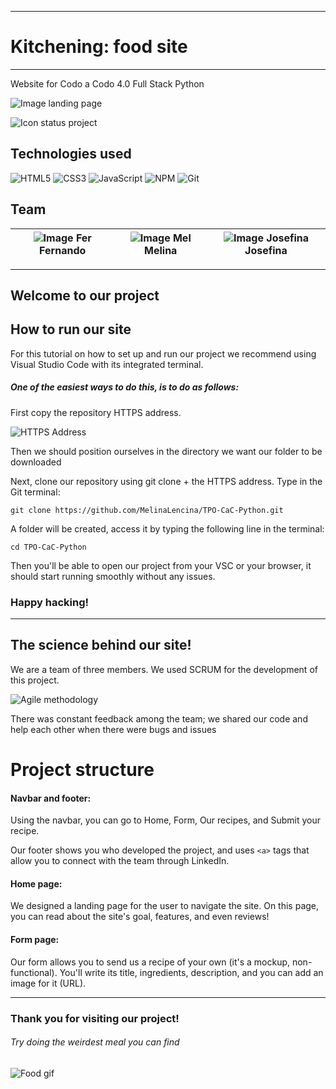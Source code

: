 
---

# Kitchening: food site

---

Website for Codo a Codo 4.0 Full Stack Python

![Image landing page](https://media.discordapp.net/attachments/854123718753779762/1035038784070369290/unknown.png?width=985&height=468)

![Icon status project](http://img.shields.io/static/v1?label=STATUS&message=In%20development&color=RED&style=for-the-badge)

## Technologies used

![HTML5](https://img.shields.io/badge/html5-%23E34F26.svg?style=for-the-badge&logo=html5&logoColor=white) ![CSS3](https://img.shields.io/badge/css3-%231572B6.svg?style=for-the-badge&logo=css3&logoColor=white) ![JavaScript](https://img.shields.io/badge/javascript-%23323330.svg?style=for-the-badge&logo=javascript&logoColor=%23F7DF1E) ![NPM](https://img.shields.io/badge/NPM-%23000000.svg?style=for-the-badge&logo=npm&logoColor=white) ![Git](https://img.shields.io/badge/git-%23F05033.svg?style=for-the-badge&logo=git&logoColor=white)


## Team

|![Image Fer](https://media.discordapp.net/attachments/854123718753779762/1035041412930084955/unknown.png?width=702&height=468) Fernando| ![Image Mel](https://media.discordapp.net/attachments/854123718753779762/1035041311360811068/unknown.png?width=624&height=468) Melina | ![Image Josefina](https://media.discordapp.net/attachments/854123718753779762/1035042154088767537/unknown.png?width=698&height=467)Josefina|
| :---: | :---: | :---: |

---

## Welcome to our project  

## How to run our site

For this tutorial on how to set up and run our project we recommend using Visual Studio Code with its integrated terminal.

##### One of the easiest ways to do this, is to do as follows:

First copy the repository HTTPS address.

![HTTPS Address](https://media.discordapp.net/attachments/854123718753779762/1035045722296438864/unknown.png)

Then we should position ourselves in the directory we want our folder to be downloaded

Next, clone our repository using git clone + the HTTPS address.
Type in the Git terminal:

```
git clone https://github.com/MelinaLencina/TPO-CaC-Python.git 
```

A folder will be created, access it by typing the following line in the terminal:

```
cd TPO-CaC-Python
```


Then you'll be able to open our project from your VSC or your browser, it should start running smoothly without any issues.

### Happy hacking!

* * *

The science behind our site!
----------------------------

We are a team of three members. We used SCRUM for the development of this project. 

![Agile methodology](https://media.discordapp.net/attachments/854123718753779762/1035043486413627452/unknown.png?width=484&height=468) 

There was constant feedback among the team; we shared our code and help each other when there were bugs and issues


# Project structure

#### Navbar and footer:

Using the navbar, you can go to Home, Form, Our recipes, and Submit your recipe. 

Our footer shows you who developed the project, and uses `<a>` tags that allow you to connect with the team through LinkedIn.


#### Home page:

We designed a landing page for the user to navigate the site. 
On this page, you can read about the site's goal, features, and even reviews!

#### Form page:

Our form allows you to send us a recipe of your own (it's a mockup, non-functional). You'll write its title, ingredients, description, and you can add an image for it (URL).  
 

----------------------------

### Thank you for visiting our project!  
###### Try doing the weirdest meal you can find

![Food gif](https://media.discordapp.net/attachments/854123718753779762/1035045501713780757/unknown.png?width=624&height=468)
